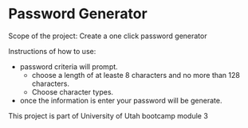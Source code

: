 # Password Generator 

Scope of the project:
Create a one click password generator

Instructions of how to use:
- password criteria will prompt.
  - choose a length of at leaste 8 characters and no more than 128 characters.
  - Choose character types.
- once the information is enter your password will be generate.

This project is part of University of Utah bootcamp module 3
